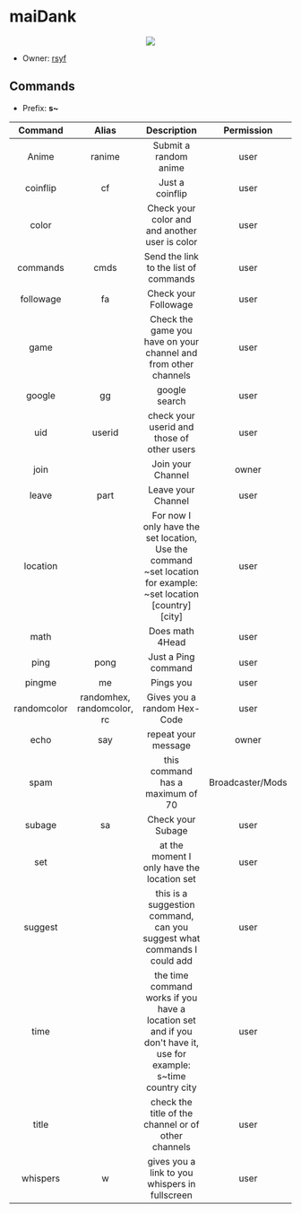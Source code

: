 # maiDank
<p align="center">
  <img src="https://cdn.7tv.app/emote/60aeae48ac03cad607184777/4x" />
</p>


* Owner: [rsyf](https://www.twitch.tv/rsyf)

        
        
        

        
## Commands
* Prefix: **s~**
        
| Command  | Alias  | Description  | Permission |
|:-----------:|:-----------:|:------------:|:------:|
 | Anime | ranime | Submit a random anime | user 
 | coinflip | cf | Just a coinflip  | user 
 | color |  | Check your color and and another user is color | user 
 | commands | cmds | Send the link to the list of commands  | user 
 | followage | fa | Check your Followage | user 
 | game |  | Check the game you have on your channel and from other channels  | user 
 | google | gg | google search | user 
 | uid | userid | check your userid and those of other users | user 
 | join |  | Join your Channel | owner  
 | leave |  part | Leave your Channel | user 
 | location |   | For now I only have the set location, Use the command ~set location for example: ~set location [country] [city] | user 
 | math |  | Does math 4Head | user  
 | ping | pong | Just a Ping command | user 
 | pingme | me | Pings you | user 
 | randomcolor | randomhex, randomcolor, rc | Gives you a random Hex-Code | user 
 | echo | say | repeat your message | owner
 | spam |  | this command has a maximum of 70 | Broadcaster/Mods
 | subage | sa | Check your Subage | user 
 | set |  | at the moment I only have the location set | user 
 | suggest |  | this is a suggestion command, can you suggest what commands I could add | user 
 | time |  | the time command works if you have a location set and if you don't have it, use for example: s~time country city | user 
 | title |  | check the title of the channel or of other channels | user 
 | whispers | w | gives you a link to you whispers in fullscreen | user 

